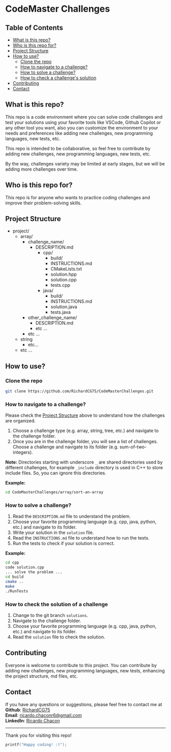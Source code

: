 # CodeMaster Challenges

## Table of Contents
- [What is this repo?](#what-is-this-repo)
- [Who is this repo for?](#who-is-this-repo-for)
- [Project Structure](#project-structure)
- [How to use?](#how-to-use)
  - [Clone the repo](#clone-the-repo)
  - [How to navigate to a challenge?](#how-to-navigate-to-a-challenge)
  - [How to solve a challenge?](#how-to-solve-a-challenge)
  - [How to check a challenge's solution](#how-to-check-the-solution-of-a-challenge)
- [Contributing](#contributing)
- [Contact](#contact)

## What is this repo?
This repo is a code environment where you can solve code challenges and test your solutions using your favorite tools like VSCode, Github Copilot or any other tool you want, also you can customize the environment to your needs and preferences like adding new challenges, new programming languages, new tests, etc.  

This repo is intended to be collaborative, so feel free to contribute by adding new challenges, new programming languages, new tests, etc.

By the way, challenges variety may be limited at early stages, but we will be adding more challenges over time.


## Who is this repo for?
This repo is for anyone who wants to practice coding challenges and improve their problem-solving skills.


## Project Structure
- project/  
  - array/  
    - challenge_name/  
      - DESCRIPTION.md  
        - cpp/  
          - build/
          - INSTRUCTIONS.md  
          - CMakeLists.txt
          - solution.hpp
          - solution.cpp  
          - tests.cpp
        - java/
          - build/
          - INSTRUCTIONS.md  
          - solution.java  
          - tests.java
    - other_challenge_name/
      - DESCRIPTION.md
      - etc ...
    - etc ...
  - string  
      - etc...
  - etc ...

## How to use?
### Clone the repo
```bash
git clone https://github.com/RichardCG75/CodeMasterChallenges.git
```
### How to navigate to a challenge?
Please check the [Project Structure](#project-structure) above to understand how the challenges are organized.  
1. Choose a challenge type (e.g. array, string, tree, etc.) and navigate to the challenge folder. 
2. Once you are in the challenge folder, you will see a list of challenges. Choose a challenge and navigate to its folder (e.g. sum-of-two-integers).  


**Note:** Directories starting with underscore `_` are shared directories used by different challenges, for example `_include` directory is used in C++ to store include files. So, you can ignore this directories.

**Example:**
```bash
cd CodeMasterChallenges/array/sort-an-array
```

### How to solve a challenge?
1. Read the `DESCRIPTION.md` file to understand the problem.
2. Choose your favorite programming language (e.g. cpp, java, python, etc.) and navigate to its folder.
3. Write your solution in the `solution` file.
4. Read the `INSTRUCTIONS.md` file to understand how to run the tests.
5. Run the tests to check if your solution is correct.  

**Example:**
```bash
cd cpp
code solution.cpp
... solve the problem ...
cd build
cmake ..
make
./RunTests
```

### How to check the solution of a challenge
1. Change to the git branch `solutions`.
2. Navigate to the challenge folder.
3. Choose your favorite programming language (e.g. cpp, java, python, etc.) and navigate to its folder.
4. Read the `solution` file to check the solution.

## Contributing
Everyone is welcome to contribute to this project. You can contribute by adding new challenges, new programming languages, new tests, enhancing the project structure, md files, etc.

## Contact
If you have any questions or suggestions, please feel free to contact me at
**Github**: [RichardCG75](https://github.com/RichardCG75)  
**Email**: ricardo.chaconr6@gmail.com  
**LinkedIn**: [Ricardo Chacon](https://www.linkedin.com/in/ricardo-chacon-garcia/)  

---

Thank you for visiting this repo!  
```c
printf("Happy coding! :)");
```